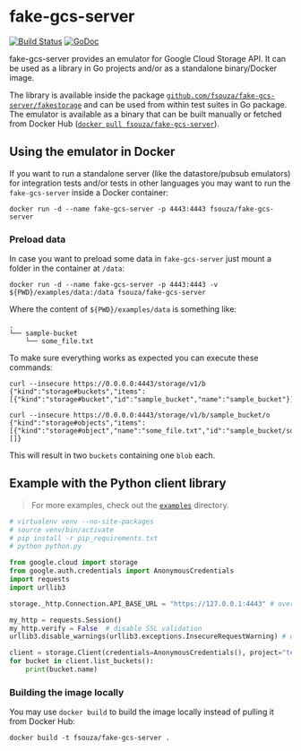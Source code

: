 # fake-gcs-server

[![Build Status](https://cloud.drone.io/api/badges/fsouza/fake-gcs-server/status.svg)](https://cloud.drone.io/fsouza/fake-gcs-server)
[![GoDoc](https://img.shields.io/badge/api-Godoc-blue.svg?style=flat-square)](https://godoc.org/github.com/fsouza/fake-gcs-server/fakestorage)

fake-gcs-server provides an emulator for Google Cloud Storage API. It can be
used as a library in Go projects and/or as a standalone binary/Docker image.

The library is available inside the package
[``github.com/fsouza/fake-gcs-server/fakestorage``](https://godoc.org/github.com/fsouza/fake-gcs-server/fakestorage)
and can be used from within test suites in Go package. The emulator is
available as a binary that can be built manually or fetched from Docker Hub
([``docker pull
fsouza/fake-gcs-server``](https://hub.docker.com/r/fsouza/fake-gcs-server)).

## Using the emulator in Docker

If you want to run a standalone server (like the datastore/pubsub emulators)
for integration tests and/or tests in other languages you may want to run the
``fake-gcs-server`` inside a Docker container:

```shell
docker run -d --name fake-gcs-server -p 4443:4443 fsouza/fake-gcs-server
```

### Preload data

In case you want to preload some data in ``fake-gcs-server`` just mount a
folder in the container at ``/data``:

```shell
docker run -d --name fake-gcs-server -p 4443:4443 -v ${PWD}/examples/data:/data fsouza/fake-gcs-server
```

Where the content of ``${PWD}/examples/data`` is something like:

```
.
└── sample-bucket
    └── some_file.txt
```

To make sure everything works as expected you can execute these commands:

```shell
curl --insecure https://0.0.0.0:4443/storage/v1/b
{"kind":"storage#buckets","items":[{"kind":"storage#bucket","id":"sample_bucket","name":"sample_bucket"}],"prefixes":null}

curl --insecure https://0.0.0.0:4443/storage/v1/b/sample_bucket/o
{"kind":"storage#objects","items":[{"kind":"storage#object","name":"some_file.txt","id":"sample_bucket/some_file.txt","bucket":"sample_bucket","size":"33"}],"prefixes":[]}
```

This will result in two ``buckets`` containing one ``blob`` each.

## Example with the Python client library

> For more examples, check out the [``examples``](/examples/) directory.

```python
# virtualenv venv --no-site-packages
# source venv/bin/activate
# pip install -r pip_requirements.txt
# python python.py

from google.cloud import storage
from google.auth.credentials import AnonymousCredentials
import requests
import urllib3

storage._http.Connection.API_BASE_URL = "https://127.0.0.1:4443" # override the BASE_URL in the client library with the mock server

my_http = requests.Session()
my_http.verify = False  # disable SSL validation
urllib3.disable_warnings(urllib3.exceptions.InsecureRequestWarning) # disable https warnings for https insecure certs

client = storage.Client(credentials=AnonymousCredentials(), project="test", _http=my_http)
for bucket in client.list_buckets():
    print(bucket.name)
```

### Building the image locally

You may use ``docker build`` to build the image locally instead of pulling it
from Docker Hub:

```shell
docker build -t fsouza/fake-gcs-server .
```

